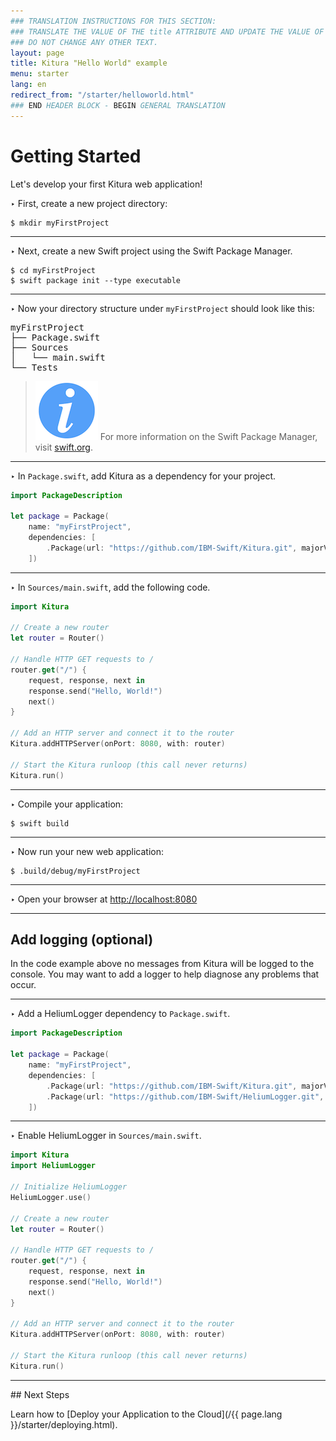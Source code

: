 ```yaml
---
### TRANSLATION INSTRUCTIONS FOR THIS SECTION:
### TRANSLATE THE VALUE OF THE title ATTRIBUTE AND UPDATE THE VALUE OF THE lang ATTRIBUTE.
### DO NOT CHANGE ANY OTHER TEXT.
layout: page
title: Kitura "Hello World" example
menu: starter
lang: en
redirect_from: "/starter/helloworld.html"
### END HEADER BLOCK - BEGIN GENERAL TRANSLATION
---
```


<div class="titleBlock">
	<h1>Getting Started</h1>
	<p>Let's develop your first Kitura web application!</p>
</div>

<span class="arrow">&#8227;</span> First, create a new project directory:

```
$ mkdir myFirstProject
```

---
<span class="arrow">&#8227;</span> Next, create a new Swift project using the Swift Package Manager.

```
$ cd myFirstProject
$ swift package init --type executable
```

---
<span class="arrow">&#8227;</span> Now your directory structure under `myFirstProject` should look like this:

<pre>
myFirstProject
├── Package.swift
├── Sources
│   └── main.swift
└── Tests
</pre>

> ![info] For more information on the Swift Package Manager, visit [swift.org](https://swift.org/package-manager).

---
<span class="arrow">&#8227;</span> In `Package.swift`, add Kitura as a dependency for your project.

```swift
import PackageDescription

let package = Package(
    name: "myFirstProject",
    dependencies: [
        .Package(url: "https://github.com/IBM-Swift/Kitura.git", majorVersion: 1, minor: 6)
    ])
```

---
<span class="arrow">&#8227;</span> In `Sources/main.swift`, add the following code.

```swift
import Kitura

// Create a new router
let router = Router()

// Handle HTTP GET requests to /
router.get("/") {
    request, response, next in
    response.send("Hello, World!")
    next()
}

// Add an HTTP server and connect it to the router
Kitura.addHTTPServer(onPort: 8080, with: router)

// Start the Kitura runloop (this call never returns)
Kitura.run()
```

---
<span class="arrow">&#8227;</span> Compile your application:

```
$ swift build
```

---
<span class="arrow">&#8227;</span> Now run your new web application:

```
$ .build/debug/myFirstProject
```
---
<span class="arrow">&#8227;</span> Open your browser at [http://localhost:8080](http://localhost:8080)

---

## Add logging (optional)

 In the code example above no messages from Kitura will be logged to the console. You may want to add a logger to help diagnose any problems that occur.

---
<span class="arrow">&#8227;</span> Add a HeliumLogger dependency to `Package.swift`.

```swift
import PackageDescription

let package = Package(
    name: "myFirstProject",
    dependencies: [
        .Package(url: "https://github.com/IBM-Swift/Kitura.git", majorVersion: 1, minor: 6),
        .Package(url: "https://github.com/IBM-Swift/HeliumLogger.git", majorVersion: 1, minor: 6)
    ])
```
---
<span class="arrow">&#8227;</span> Enable HeliumLogger in `Sources/main.swift`.


```swift
import Kitura
import HeliumLogger

// Initialize HeliumLogger
HeliumLogger.use()

// Create a new router
let router = Router()

// Handle HTTP GET requests to /
router.get("/") {
    request, response, next in
    response.send("Hello, World!")
    next()
}

// Add an HTTP server and connect it to the router
Kitura.addHTTPServer(onPort: 8080, with: router)

// Start the Kitura runloop (this call never returns)
Kitura.run()
```
<hr>
## Next Steps

Learn how to [Deploy your Application to the Cloud](/{{ page.lang }}/starter/deploying.html).

[info]: ../../assets/info-blue.png
[tip]: ../../assets/lightbulb-yellow.png
[warning]: ../../assets/warning-red.png
